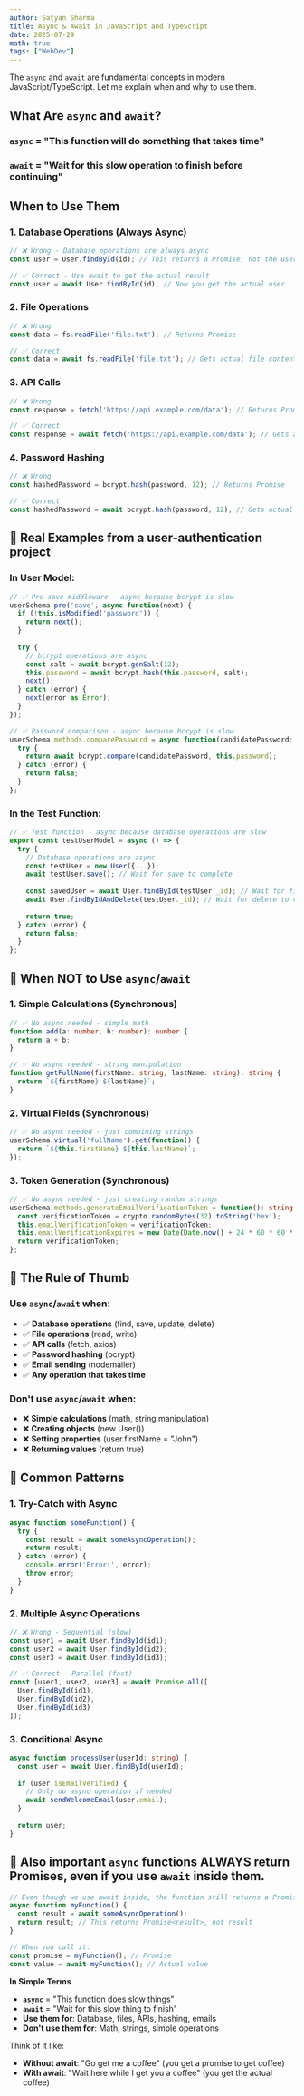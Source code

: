 ```yaml
---
author: Satyan Sharma
title: Async & Await in JavaScript and TypeScript
date: 2025-07-29
math: true
tags: ["WebDev"]
---
```



The `async` and `await` are fundamental concepts in modern JavaScript/TypeScript. Let me explain when and why to use them.

## **What Are `async` and `await`?**

### **`async`** = "This function will do something that takes time"
### **`await`** = "Wait for this slow operation to finish before continuing"

## **When to Use Them**

### **1. Database Operations (Always Async)**
```typescript
// ❌ Wrong - Database operations are always async
const user = User.findById(id); // This returns a Promise, not the user!

// ✅ Correct - Use await to get the actual result
const user = await User.findById(id); // Now you get the actual user
```

### **2. File Operations**
```typescript
// ❌ Wrong
const data = fs.readFile('file.txt'); // Returns Promise

// ✅ Correct
const data = await fs.readFile('file.txt'); // Gets actual file content
```

### **3. API Calls**
```typescript
// ❌ Wrong
const response = fetch('https://api.example.com/data'); // Returns Promise

// ✅ Correct
const response = await fetch('https://api.example.com/data'); // Gets actual response
```

### **4. Password Hashing**
```typescript
// ❌ Wrong
const hashedPassword = bcrypt.hash(password, 12); // Returns Promise

// ✅ Correct
const hashedPassword = await bcrypt.hash(password, 12); // Gets actual hash
```

## 🎯 **Real Examples from a user-authentication project**

### **In User Model:**
```typescript
// ✅ Pre-save middleware - async because bcrypt is slow
userSchema.pre('save', async function(next) {
  if (!this.isModified('password')) {
    return next();
  }
  
  try {
    // bcrypt operations are async
    const salt = await bcrypt.genSalt(12);
    this.password = await bcrypt.hash(this.password, salt);
    next();
  } catch (error) {
    next(error as Error);
  }
});

// ✅ Password comparison - async because bcrypt is slow
userSchema.methods.comparePassword = async function(candidatePassword: string): Promise<boolean> {
  try {
    return await bcrypt.compare(candidatePassword, this.password);
  } catch (error) {
    return false;
  }
};
```

### **In the Test Function:**
```typescript
// ✅ Test function - async because database operations are slow
export const testUserModel = async () => {
  try {
    // Database operations are async
    const testUser = new User({...});
    await testUser.save(); // Wait for save to complete
    
    const savedUser = await User.findById(testUser._id); // Wait for find to complete
    await User.findByIdAndDelete(testUser._id); // Wait for delete to complete
    
    return true;
  } catch (error) {
    return false;
  }
};
```

## 🎯 **When NOT to Use `async`/`await`**

### **1. Simple Calculations (Synchronous)**
```typescript
// ✅ No async needed - simple math
function add(a: number, b: number): number {
  return a + b;
}

// ✅ No async needed - string manipulation
function getFullName(firstName: string, lastName: string): string {
  return `${firstName} ${lastName}`;
}
```

### **2. Virtual Fields (Synchronous)**
```typescript
// ✅ No async needed - just combining strings
userSchema.virtual('fullName').get(function() {
  return `${this.firstName} ${this.lastName}`;
});
```

### **3. Token Generation (Synchronous)**
```typescript
// ✅ No async needed - just creating random strings
userSchema.methods.generateEmailVerificationToken = function(): string {
  const verificationToken = crypto.randomBytes(32).toString('hex');
  this.emailVerificationToken = verificationToken;
  this.emailVerificationExpires = new Date(Date.now() + 24 * 60 * 60 * 1000);
  return verificationToken;
};
```

## 🎯 **The Rule of Thumb**

### **Use `async`/`await` when:**
- ✅ **Database operations** (find, save, update, delete)
- ✅ **File operations** (read, write)
- ✅ **API calls** (fetch, axios)
- ✅ **Password hashing** (bcrypt)
- ✅ **Email sending** (nodemailer)
- ✅ **Any operation that takes time**

### **Don't use `async`/`await` when:**
- ❌ **Simple calculations** (math, string manipulation)
- ❌ **Creating objects** (new User())
- ❌ **Setting properties** (user.firstName = "John")
- ❌ **Returning values** (return true)

## 🎯 **Common Patterns**

### **1. Try-Catch with Async**
```typescript
async function someFunction() {
  try {
    const result = await someAsyncOperation();
    return result;
  } catch (error) {
    console.error('Error:', error);
    throw error;
  }
}
```

### **2. Multiple Async Operations**
```typescript
// ❌ Wrong - Sequential (slow)
const user1 = await User.findById(id1);
const user2 = await User.findById(id2);
const user3 = await User.findById(id3);

// ✅ Correct - Parallel (fast)
const [user1, user2, user3] = await Promise.all([
  User.findById(id1),
  User.findById(id2),
  User.findById(id3)
]);
```

### **3. Conditional Async**
```typescript
async function processUser(userId: string) {
  const user = await User.findById(userId);
  
  if (user.isEmailVerified) {
    // Only do async operation if needed
    await sendWelcomeEmail(user.email);
  }
  
  return user;
}
```

## 🎯 Also important **`async`** functions ALWAYS return Promises, even if you use **`await`** inside them.

```typescript
// Even though we use await inside, the function still returns a Promise
async function myFunction() {
  const result = await someAsyncOperation();
  return result; // This returns Promise<result>, not result
}

// When you call it:
const promise = myFunction(); // Promise
const value = await myFunction(); // Actual value
```

**In Simple Terms**

- **`async`** = "This function does slow things"
- **`await`** = "Wait for this slow thing to finish"
- **Use them for**: Database, files, APIs, hashing, emails
- **Don't use them for**: Math, strings, simple operations

Think of it like:
- **Without await**: "Go get me a coffee" (you get a promise to get coffee)
- **With await**: "Wait here while I get you a coffee" (you get the actual coffee)

